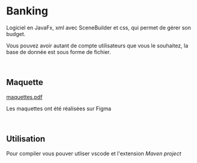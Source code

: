 # Banking
<p>Logiciel en JavaFx, xml avec SceneBuilder et css, qui permet de gérer son budget. </p>
<p>Vous pouvez avoir autant de compte utilisateurs que vous le souhaitez, la base de donnée est sous forme de fichier.</p>
</br>

## Maquette
<a href="Maquette Banking.pdf">maquettes.pdf</a>
<p>Les maquettes ont été réalisées sur Figma</p>
<br/>



## Utilisation
<p>Pour compiler vous pouver utliser vscode et l'extension <em>Maven project</em></p>
